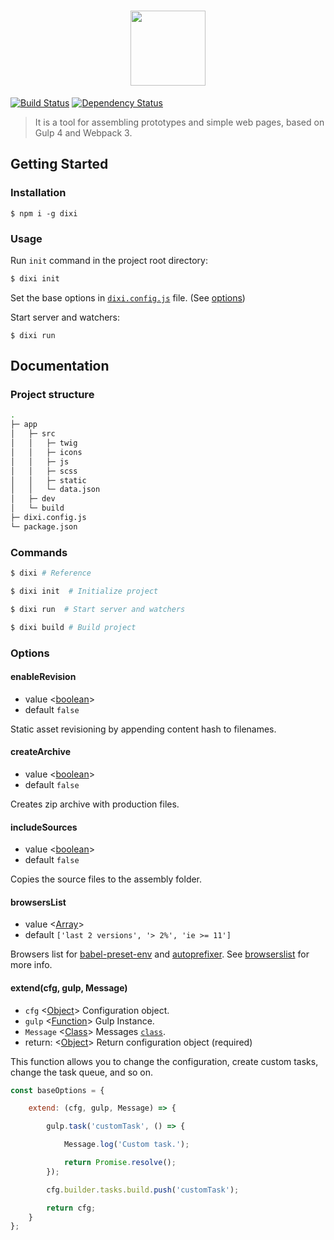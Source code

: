 <h1 align="center">
    <img width="120" height="120" src="https://cdn.rawgit.com/grig0ry/dixi/75285ac9/media/dixi.svg">
</h1>

[![Build Status](https://img.shields.io/travis/grig0ry/dixi/master.svg?style=flat-square)](https://travis-ci.org/grig0ry/dixi)
[![Dependency Status](https://img.shields.io/david/grig0ry/dixi.svg?style=flat-square)](https://david-dm.org/grig0ry/dixi)

> It is a tool for assembling prototypes and simple web pages, based on Gulp 4 and Webpack 3.

## Getting Started

### Installation

```
$ npm i -g dixi
```

### Usage

Run `init` command in the project root directory:

``` bash
$ dixi init
```

Set the base options in [`dixi.config.js`](https://github.com/grig0ry/dixi/blob/master/data/dixi.config.js) file. (See [options](#options))

Start server and watchers:

```
$ dixi run
```

## Documentation

### Project structure

``` bash
.
├─ app                   
│   ├─ src
│   │   ├─ twig
│   │   ├─ icons
│   │   ├─ js
│   │   ├─ scss
│   │   ├─ static
│   │   └─ data.json
│   ├─ dev          
│   └─ build
├─ dixi.config.js
└─ package.json
```

### Commands

``` bash
$ dixi # Reference

$ dixi init  # Initialize project

$ dixi run  # Start server and watchers

$ dixi build # Build project
```

### Options

#### enableRevision

- value <[boolean]>
- default `false`

Static asset revisioning by appending content hash to filenames.

#### createArchive

- value <[boolean]>
- default `false`

Creates zip archive with production files.

#### includeSources

- value <[boolean]>
- default `false`

Copies the source files to the assembly folder.

#### browsersList

- value <[Array]>
- default `['last 2 versions', '> 2%', 'ie >= 11']`

Browsers list for [babel-preset-env](https://github.com/babel/babel/tree/master/packages/babel-preset-env) and [autoprefixer](https://github.com/postcss/autoprefixer). See [browserslist](https://github.com/ai/browserslist) for more info.

#### extend(cfg, gulp, Message)

- `cfg` <[Object]> Configuration object.
- `gulp` <[Function]> Gulp Instance.
- `Message` <[Class]> Messages [`class`](https://github.com/grig0ry/dixi/blob/master/lib/util.js).
- return: <[Object]> Return configuration object (required)

This function allows you to change the configuration, create custom tasks, change the task queue, and so on.

``` js
const baseOptions = {

    extend: (cfg, gulp, Message) => {

    	gulp.task('customTask', () => {

    		Message.log('Custom task.');

    		return Promise.resolve();
    	});

    	cfg.builder.tasks.build.push('customTask');

    	return cfg;
    }
};
```

[Class]: https://developer.mozilla.org/en-US/docs/Web/JavaScript/Reference/Statements/class "Class"
[Function]: https://developer.mozilla.org/en-US/docs/Web/JavaScript/Reference/Global_Objects/Function "Function"
[Object]: https://developer.mozilla.org/en-US/docs/Web/JavaScript/Reference/Global_Objects/Object  "Object"
[Array]: https://developer.mozilla.org/en-US/docs/Web/JavaScript/Reference/Global_Objects/Array  "Array"
[boolean]: https://developer.mozilla.org/en-US/docs/Web/JavaScript/Data_structures#Boolean_type  "Boolean"
